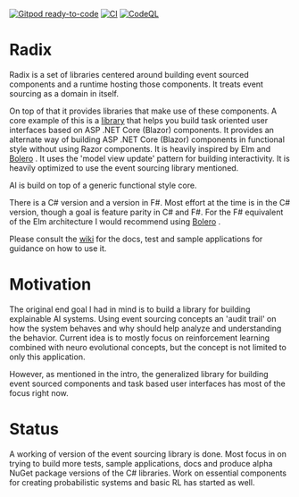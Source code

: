 [![Gitpod ready-to-code](https://img.shields.io/badge/Gitpod-ready--to--code-blue?logo=gitpod)](https://gitpod.io/#https://github.com/MCGPPeters/Radix)
[![CI](https://github.com/MCGPPeters/Radix/actions/workflows/dotnet-core.yml/badge.svg?branch=main)](https://github.com/MCGPPeters/Radix/actions/workflows/dotnet-core.yml)
[![CodeQL](https://github.com/MCGPPeters/Radix/actions/workflows/codeql-analysis.yml/badge.svg?branch=main)](https://github.com/MCGPPeters/Radix/actions/workflows/codeql-analysis.yml)

# Radix

Radix is a set of libraries centered around building event sourced components and a runtime hosting those components. It treats event sourcing as a domain in itself. 

On top of that it provides libraries that make use of these components. A core example of this is a [library](https://github.com/MCGPPeters/Radix/wiki/Task-based-ASP-,NET-Components) that helps you build task oriented user interfaces based on ASP .NET Core (Blazor) components. It provides an alternate way of building ASP .NET Core (Blazor) components in functional style without using Razor components. It is heavily inspired by Elm and [Bolero](https://github.com/fsbolero/bolero) . It uses the 'model view update' pattern for building interactivity. It is heavily optimized to use the event sourcing library mentioned.

Al is build on top of a generic functional style core.

There is a C# version and a version in F#. Most effort at the time is in the C# version, though a goal is feature parity in C# and F#. For the F# equivalent of the Elm architecture I would recommend using [Bolero](https://github.com/fsbolero/bolero) .

Please consult the [wiki](https://github.com/MCGPPeters/Radix/wiki) for the docs, test and sample applications for guidance on how to use it.

# Motivation

The original end goal I had in mind is to build a library for building explainable AI systems. Using event sourcing concepts an 'audit trail' on how the system behaves and why should help analyze and understanding the behavior. Current idea is to mostly focus on reinforcement learning combined with neuro evolutional concepts, but the concept is not limited to only this application.

However, as mentioned in the intro, the generalized library for building event sourced components and task based user interfaces has most of the focus right now. 

# Status

A working of version of the event sourcing library is done. Most focus in on trying to build more tests, sample applications, docs and produce alpha NuGet package versions of the C# libraries. Work on essential components for creating probabilistic systems and basic RL has started as well.
